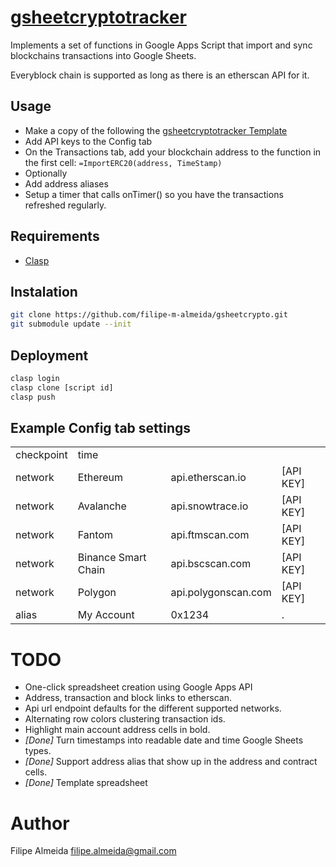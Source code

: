# [gsheetcryptotracker](https://docs.google.com/spreadsheets/d/1Nu8P490bvQqJdzAN5BoKuY3UySY-eqRuKybsaQvkTXY)

Implements a set of functions in Google Apps Script that import and sync blockchains transactions into Google Sheets.

Everyblock chain is supported as long as there is an etherscan API for it.

## Usage

* Make a copy of the following the [gsheetcryptotracker Template](https://docs.google.com/spreadsheets/d/1Nu8P490bvQqJdzAN5BoKuY3UySY-eqRuKybsaQvkTXY)
* Add API keys to the Config tab
* On the Transactions tab, add your blockchain address to the function in the first cell: `=ImportERC20(address, TimeStamp)`
* Optionally
 * Add address aliases
 * Setup a timer that calls onTimer() so you have the transactions refreshed regularly.

## Requirements

* [Clasp](https://developers.google.com/apps-script/guides/clasp)

## Instalation

```bash
git clone https://github.com/filipe-m-almeida/gsheetcrypto.git
git submodule update --init
```

## Deployment

```bash
clasp login
clasp clone [script id]
clasp push
```

## Example Config tab settings
|            |                     |                     |           |
| ---------- | ------------------  |---------------------|---------- |
| checkpoint | time                |                     |           |
| network    | Ethereum            | api.etherscan.io    | [API KEY] |
| network    | Avalanche           | api.snowtrace.io    | [API KEY] |
| network    | Fantom              | api.ftmscan.com     | [API KEY] |
| network    | Binance Smart Chain | api.bscscan.com     | [API KEY] |
| network    | Polygon             | api.polygonscan.com | [API KEY] |
| alias      | My Account          | 0x1234              | .         |

# TODO
* One-click spreadsheet creation using Google Apps API
* Address, transaction and block links to etherscan.
* Api url endpoint defaults for the different supported networks.
* Alternating row colors clustering transaction ids.
* Highlight main account address cells in bold.
* *[Done]* Turn timestamps into readable date and time Google Sheets types.
* *[Done]* Support address alias that show up in the address and contract cells.
* *[Done]* Template spreadsheet

# Author
Filipe Almeida <filipe.almeida@gmail.com>
